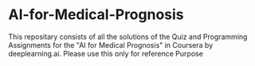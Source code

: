 # AI-for-Medical-Prognosis
This repositary consists of all the solutions of the Quiz and Programming Assignments for the "AI for Medical Prognosis" in Coursera by deeplearning.ai. Please use this only for reference Purpose
